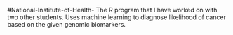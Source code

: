  #National-Institute-of-Health-
The R program that I have worked on with two other students. Uses machine learning to diagnose likelihood of cancer based on the given genomic biomarkers.
